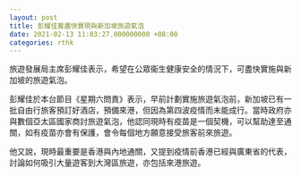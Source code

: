 ```yaml
---
layout: post
title: 彭耀佳冀盡快實現與新加坡旅遊氣泡
date: 2021-02-13 11:03:27.000000000 +08:00
categories: rthk
---
```


旅遊發展局主席彭耀佳表示，希望在公眾衞生健康安全的情況下，可盡快實施與新加坡的旅遊氣泡。

彭耀佳於本台節目《星期六問責》表示，早前計劃實施旅遊氣泡前，新加坡已有一批自由行旅客預訂好酒店，預備來港，但因為第四波疫情而未能成行。當時政府亦與數個亞太區國家商討旅遊氣泡，他認同現時有疫苗是一個契機，可以幫助達至通關，如有疫苗亦會有保護，會令每個地方願意接受旅客前來旅遊。

他又說，現時最重要是香港與內地通關，又提到疫情前香港已經與廣東省的代表，討論如何吸引大量遊客到大灣區旅遊，亦包括來港旅遊。
